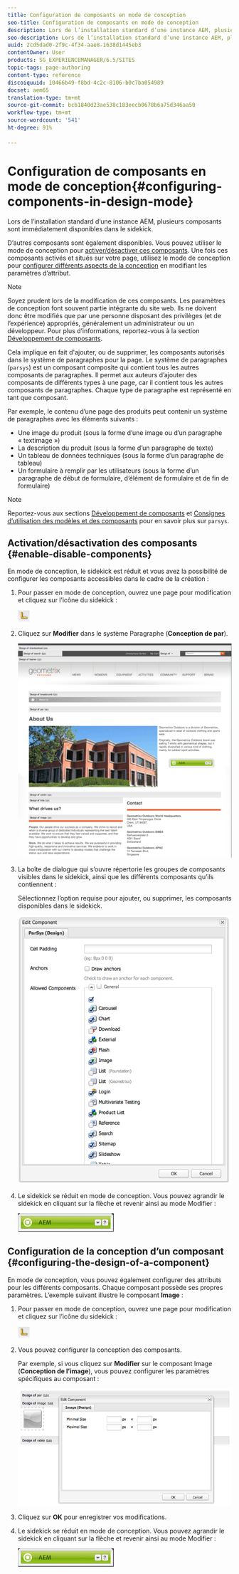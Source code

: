 ```yaml
---
title: Configuration de composants en mode de conception
seo-title: Configuration de composants en mode de conception
description: Lors de l’installation standard d’une instance AEM, plusieurs composants sont immédiatement disponibles dans le sidekick. D’autres composants sont également disponibles. Vous pouvez utiliser le mode de conception pour activer/désactiver ces composants.
seo-description: Lors de l’installation standard d’une instance AEM, plusieurs composants sont immédiatement disponibles dans le sidekick. D’autres composants sont également disponibles. Vous pouvez utiliser le mode de conception pour activer/désactiver ces composants.
uuid: 2cd5dad0-2f9c-4f34-aae8-1638d1445eb3
contentOwner: User
products: SG_EXPERIENCEMANAGER/6.5/SITES
topic-tags: page-authoring
content-type: reference
discoiquuid: 10466b49-f8bd-4c2c-8106-b0c7ba054989
docset: aem65
translation-type: tm+mt
source-git-commit: bcb1840d23ae538c183eecb0678b6a75d346aa50
workflow-type: tm+mt
source-wordcount: '541'
ht-degree: 91%

---
```



# Configuration de composants en mode de conception{#configuring-components-in-design-mode}

Lors de l’installation standard d’une instance AEM, plusieurs composants sont immédiatement disponibles dans le sidekick.

D’autres composants sont également disponibles. Vous pouvez utiliser le mode de conception pour [activer/désactiver ces composants](#enabledisablecomponentsusingdesignmode). Une fois ces composants activés et situés sur votre page, utilisez le mode de conception pour [configurer différents aspects de la conception](#configuringcomponentsusingdesignmode) en modifiant les paramètres d’attribut.

>[!NOTE]
>
>Soyez prudent lors de la modification de ces composants. Les paramètres de conception font souvent partie intégrante du site web. Ils ne doivent donc être modifiés que par une personne disposant des privilèges (et de l’expérience) appropriés, généralement un administrateur ou un développeur. Pour plus d’informations, reportez-vous à la section [Développement de composants](/help/sites-developing/components.md).

Cela implique en fait d&#39;ajouter, ou de supprimer, les composants autorisés dans le système de paragraphes pour la page. Le système de paragraphes (`parsys`) est un composant composite qui contient tous les autres composants de paragraphes. Il permet aux auteurs d’ajouter des composants de différents types à une page, car il contient tous les autres composants de paragraphes. Chaque type de paragraphe est représenté en tant que composant.

Par exemple, le contenu d’une page des produits peut contenir un système de paragraphes avec les éléments suivants :

* Une image du produit (sous la forme d’une image ou d’un paragraphe « textimage »)
* La description du produit (sous la forme d’un paragraphe de texte)
* Un tableau de données techniques (sous la forme d’un paragraphe de tableau)
* Un formulaire à remplir par les utilisateurs (sous la forme d’un paragraphe de début de formulaire, d’élément de formulaire et de fin de formulaire)

>[!NOTE]
>
>Reportez-vous aux sections [Développement de composants](/help/sites-developing/components.md#paragraphsystem) et [Consignes d’utilisation des modèles et des composants](/help/sites-developing/dev-guidelines-bestpractices.md#guidelines-for-using-templates-and-components) pour en savoir plus sur `parsys`.

## Activation/désactivation des composants {#enable-disable-components}

En mode de conception, le sidekick est réduit et vous avez la possibilité de configurer les composants accessibles dans le cadre de la création :

1. Pour passer en mode de conception, ouvrez une page pour modification et cliquez sur l’icône du sidekick :

   ![](do-not-localize/chlimage_1.png)

1. Cliquez sur **Modifier** dans le système Paragraphe (**Conception de par**).

   ![screen_shot_2012-02-08at102726am](assets/screen_shot_2012-02-08at102726am.png)

1. La boîte de dialogue qui s’ouvre répertorie les groupes de composants visibles dans le sidekick, ainsi que les différents composants qu’ils contiennent :

   Sélectionnez l’option requise pour ajouter, ou supprimer, les composants disponibles dans le sidekick.

   ![screen_shot_2012-02-08at103407am](assets/screen_shot_2012-02-08at103407am.png)

1. Le sidekick se réduit en mode de conception. Vous pouvez agrandir le sidekick en cliquant sur la flèche et revenir ainsi au mode Modifier :

   ![](do-not-localize/sidekick-collapsed.png)

## Configuration de la conception d’un composant  {#configuring-the-design-of-a-component}

En mode de conception, vous pouvez également configurer des attributs pour les différents composants. Chaque composant possède ses propres paramètres. L’exemple suivant illustre le composant **Image** :

1. Pour passer en mode de conception, ouvrez une page pour modification et cliquez sur l’icône du sidekick :

   ![](do-not-localize/chlimage_1-1.png)

1. Vous pouvez configurer la conception des composants.

   Par exemple, si vous cliquez sur **Modifier** sur le composant Image (**Conception de l’image**), vous pouvez configurer les paramètres spécifiques au composant :

   ![chlimage_1-5](assets/chlimage_1-5.png)

1. Cliquez sur **OK** pour enregistrer vos modifications.

1. Le sidekick se réduit en mode de conception. Vous pouvez agrandir le sidekick en cliquant sur la flèche et revenir ainsi au mode Modifier :

   ![](do-not-localize/sidekick-collapsed-1.png)
